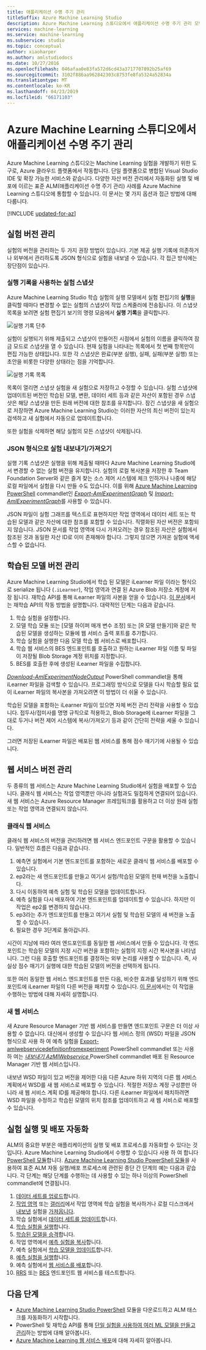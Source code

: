```yaml
---
title: 애플리케이션 수명 주기 관리
titleSuffix: Azure Machine Learning Studio
description: Azure Machine Learning 스튜디오에서 애플리케이션 수명 주기 관리 모범 사례 적용
services: machine-learning
ms.service: machine-learning
ms.subservice: studio
ms.topic: conceptual
author: xiaoharper
ms.author: amlstudiodocs
ms.date: 10/27/2016
ms.openlocfilehash: 046afaa0e83fa572d6cd43a3717707892b25af69
ms.sourcegitcommit: 3102f886aa962842303c8753fe8fa5324a52834a
ms.translationtype: MT
ms.contentlocale: ko-KR
ms.lasthandoff: 04/23/2019
ms.locfileid: "66171103"
---
```

# <a name="application-lifecycle-management-in-azure-machine-learning-studio"></a>Azure Machine Learning 스튜디오에서 애플리케이션 수명 주기 관리
Azure Machine Learning 스튜디오는 Machine Learning 실험을 개발하기 위한 도구로, Azure 클라우드 플랫폼에서 작동합니다. 단일 플랫폼으로 병합된 Visual Studio IDE 및 확장 가능한 서비스와 같습니다. 다양한 자산 버전 관리에서 자동화된 실행 및 배포에 이르는 표준 ALM(애플리케이션 수명 주기 관리) 사례를 Azure Machine Learning 스튜디오에 통합할 수 있습니다. 이 문서는 몇 가지 옵션과 접근 방법에 대해 다룹니다.

[!INCLUDE [updated-for-az](../../../includes/updated-for-az.md)]

## <a name="versioning-experiment"></a>실험 버전 관리
실험의 버전을 관리하는 두 가지 권장 방법이 있습니다. 기본 제공 실행 기록에 의존하거나 외부에서 관리하도록 JSON 형식으로 실험을 내보낼 수 있습니다. 각 접근 방식에는 장단점이 있습니다.

### <a name="experiment-snapshots-using-run-history"></a>실행 기록을 사용하는 실험 스냅샷
Azure Machine Learning Studio 학습 실험의 실행 모델에서 실험 편집기의 **실행**을 클릭할 때마다 변경할 수 없는 실험의 스냅샷이 작업 스케줄러에 전송됩니다. 이 스냅샷 목록을 보려면 실험 편집기 보기의 명령 모음에서 **실행 기록**을 클릭합니다.

![실행 기록 단추](./media/version-control/runhistory.png)

실험이 실행되기 위해 제출되고 스냅샷이 만들어진 시점에서 실험의 이름을 클릭하여 잠금 모드로 스냅샷을 열 수 있습니다. 현재 실험을 나타내는 목록에서 첫 번째 항목만이 편집 가능한 상태입니다. 또한 각 스냅샷은 완료(부분 실행), 실패, 실패(부분 실행) 또는 초안을 비롯한 다양한 상태라는 점을 기억합니다.

![실행 기록 목록](./media/version-control/runhistorylist.png)

목록이 열리면 스냅샷 실험을 새 실험으로 저장하고 수정할 수 있습니다. 실험 스냅샷에 업데이트된 버전인 학습된 모델, 변환, 데이터 세트 등과 같은 자산이 포함된 경우 스냅샷은 해당 스냅샷을 만든 원래 버전에 대한 참조를 유지합니다. 잠긴 스냅샷을 새 실험으로 저장하면 Azure Machine Learning Studio는 이러한 자산의 최신 버전이 있는지 검색하고 새 실험에서 자동으로 업데이트합니다.

또한 실험을 삭제하면 해당 실험의 모든 스냅샷이 삭제됩니다.

### <a name="exportimport-experiment-in-json-format"></a>JSON 형식으로 실험 내보내기/가져오기
실행 기록 스냅샷은 실행을 위해 제출될 때마다 Azure Machine Learning Studio에서 변경할 수 없는 실험 버전을 유지합니다. 실험의 로컬 복사본을 저장한 후 Team Foundation Server와 같은 즐겨 찾는 소스 제어 시스템에 체크 인하거나 나중에 해당 로컬 파일에서 실험을 다시 만들 수도 있습니다. 이를 위해 [Azure Machine Learning PowerShell](https://aka.ms/amlps) commandlet인 [*Export-AmlExperimentGraph*](https://github.com/hning86/azuremlps#export-amlexperimentgraph) 및 [*Import-AmlExperimentGraph*](https://github.com/hning86/azuremlps#import-amlexperimentgraph)를 사용할 수 있습니다.

JSON 파일이 실험 그래프를 텍스트로 표현하지만 작업 영역에서 데이터 세트 또는 학습된 모델과 같은 자산에 대한 참조를 포함할 수 있습니다. 직렬화된 자산 버전은 포함되지 않습니다. JSON 문서를 작업 영역에 다시 가져오려는 경우 참조된 자산은 실험에서 참조된 것과 동일한 자산 ID로 이미 존재해야 합니다. 그렇지 않으면 가져온 실험에 액세스할 수 없습니다.

## <a name="versioning-trained-model"></a>학습된 모델 버전 관리
Azure Machine Learning Studio에서 학습 된 모델은 iLearner 파일 이라는 형식으로 serialize 됩니다 (`.iLearner`), 작업 영역과 연결 된 Azure Blob 저장소 계정에 저장 됩니다. 재학습 API를 통해 iLearner 파일의 사본을 얻을 수 있습니다. [이 문서](/azure/machine-learning/studio/retrain-machine-learning-model)에서는 재학습 API의 작동 방법을 설명합니다. 대략적인 단계는 다음과 같습니다.

1. 학습 실험을 설정합니다.
2. 모델 학습 모듈 또는 [모델 하이퍼 매개 변수 조정] 또는 [R 모델 만들기]와 같은 학습된 모델을 생성하는 모듈에 웹 서비스 출력 포트를 추가합니다.
3. 학습 실험을 실행한 다음 모델 학습 웹 서비스로 배포합니다.
4. 학습 웹 서비스의 BES 엔드포인트를 호출하고 원하는 iLearner 파일 이름 및 파일이 저장될 Blob Storage 계정 위치를 지정합니다.
5. BES를 호출한 후에 생성된 iLearner 파일을 수집합니다.

[*Download-AmlExperimentNodeOutput*](https://github.com/hning86/azuremlps#download-amlexperimentnodeoutput) PowerShell commandlet을 통해 iLearner 파일을 검색할 수 있습니다. 프로그래밍 방식으로 모델을 다시 학습할 필요 없이 iLearner 파일의 복사본을 가져오려면 이 방법이 더 쉬울 수 있습니다.

학습된 모델을 포함하는 iLearner 파일이 있으면 자체 버전 관리 전략을 사용할 수 있습니다. 접두사/접미사를 명명 규칙으로 적용하고, Blob Storage에 iLearner 파일을 그대로 두거나 버전 제어 시스템에 복사/가져오기 등과 같이 간단히 전략을 세울 수 있습니다.

그러면 저장된 iLearner 파일은 배포된 웹 서비스를 통해 점수 매기기에 사용될 수 있습니다.

## <a name="versioning-web-service"></a>웹 서비스 버전 관리
두 종류의 웹 서비스는 Azure Machine Learning Studio에서 실험을 배포할 수 있습니다. 클래식 웹 서비스는 작업 영역뿐만 아니라 실험과도 밀접하게 연결되어 있습니다. 새 웹 서비스는 Azure Resource Manager 프레임워크를 활용하고 더 이상 원래 실험 또는 작업 영역과 연결되지 않습니다.

### <a name="classic-web-service"></a>클래식 웹 서비스
클래식 웹 서비스의 버전을 관리하려면 웹 서비스 엔드포인트 구문을 활용할 수 있습니다. 일반적인 흐름은 다음과 같습니다.

1. 예측면 실험에서 기본 엔드포인트를 포함하는 새로운 클래식 웹 서비스를 배포할 수 있습니다.
2. ep2라는 새 엔드포인트를 만들고 여기서 실험/학습된 모델의 현재 버전을 노출합니다.
3. 다시 이동하여 예측 실험 및 학습된 모델을 업데이트합니다.
4. 예측 실험을 다시 배포하여 기본 엔드포인트를 업데이트할 수 있습니다. 하지만 이 작업은 ep2를 변경하지 않습니다.
5. ep3라는 추가 엔드포인트를 만들고 여기서 실험 및 학습된 모델의 새 버전을 노출할 수 있습니다.
6. 필요한 경우 3단계로 돌아갑니다.

시간이 지남에 따라 여러 엔드포인트를 동일한 웹 서비스에서 만들 수 있습니다. 각 엔드포인트는 학습된 모델의 지정 시간 버전을 포함하는 실험의 지정 시간 복사본을 나타냅니다. 그런 다음 호출할 엔드포인트를 결정하는 외부 논리를 사용할 수 있습니다. 즉, 사실상 점수 매기기 실행에 대한 학습된 모델의 버전을 선택하게 됩니다.

또한 여러 동일한 웹 서비스 엔드포인트를 만든 다음, 비슷한 효과를 달성하기 위해 엔드포인트에 iLearner 파일의 다른 버전을 패치할 수 있습니다. [이 문서](create-models-and-endpoints-with-powershell.md)에서는 이 작업을 수행하는 방법에 대해 자세히 설명합니다.

### <a name="new-web-service"></a>새 웹 서비스
새 Azure Resource Manager 기반 웹 서비스를 만들면 엔드포인트 구문은 더 이상 사용할 수 없습니다. 대신에서 생성할 수 있습니다 웹 서비스 정의 (WSD) 파일을 JSON 형식으로 사용 하 여 예측 실험을 [Export-amlwebservicedefinitionfromexperiment](https://github.com/hning86/azuremlps#export-amlwebservicedefinitionfromexperiment) PowerShell commandlet 또는 사용 하 여는 [ *내보내기 AzMlWebservice* ](https://docs.microsoft.com/powershell/module/az.machinelearning/export-azmlwebservice) PowerShell commandlet 배포 된 Resource Manager 기반 웹 서비스입니다.

내보낸 WSD 파일이 있고 버전을 제어한 다음 다른 Azure 하위 지역의 다른 웹 서비스 계획에서 WSD를 새 웹 서비스로 배포할 수 있습니다. 적절한 저장소 계정 구성뿐만 아니라 새 웹 서비스 계획 ID를 제공해야 합니다. 다른 iLearner 파일에서 패치하려면 WSD 파일을 수정하고 학습된 모델의 위치 참조를 업데이트하고 새 웹 서비스로 배포할 수 있습니다.

## <a name="automate-experiment-execution-and-deployment"></a>실험 실행 및 배포 자동화
ALM의 중요한 부분은 애플리케이션의 실행 및 배포 프로세스를 자동화할 수 있다는 것입니다. Azure Machine Learning Studio에서 수행할 수 있습니다 사용 하 여 합니다 [PowerShell 모듈](https://aka.ms/amlps)합니다. [Azure Machine Learning Studio PowerShell 모듈](https://aka.ms/amlps)을 사용하여 표준 ALM 자동 실행/배포 프로세스에 관련된 종단 간 단계의 예는 다음과 같습니다. 각 단계는 해당 단계를 수행하는 데 사용할 수 있는 하나 이상의 PowerShell commandlet에 연결됩니다.

1. [데이터 세트를 업로드](https://github.com/hning86/azuremlps#upload-amldataset)합니다.
2. [작업 영역](https://github.com/hning86/azuremlps#copy-amlexperiment) 또는 [갤러리](https://github.com/hning86/azuremlps#copy-amlexperimentfromgallery)에서 작업 영역에 학습 실험을 복사하거나 로컬 디스크에서 [내보낸](https://github.com/hning86/azuremlps#export-amlexperimentgraph) 실험을 [가져옵니다](https://github.com/hning86/azuremlps#import-amlexperimentgraph).
3. 학습 실험에서 [데이터 세트를 업데이트](https://github.com/hning86/azuremlps#update-amlexperimentuserasset)합니다.
4. [학습 실험을 실행](https://github.com/hning86/azuremlps#start-amlexperiment)합니다.
5. [학습된 모델을 승격](https://github.com/hning86/azuremlps#promote-amltrainedmodel)합니다.
6. 작업 영역에서 [예측 실험을 복사](https://github.com/hning86/azuremlps#copy-amlexperiment)합니다.
7. 예측 실험에서 [학습 모델을 업데이트](https://github.com/hning86/azuremlps#update-amlexperimentuserasset)합니다.
8. [예측 실험을 실행](https://github.com/hning86/azuremlps#start-amlexperiment)합니다.
9. 예측 실험에서 [웹 서비스를 배포](https://github.com/hning86/azuremlps#new-amlwebservice)합니다.
10. [RRS](https://github.com/hning86/azuremlps#invoke-amlwebservicerrsendpoint) 또는 [BES](https://github.com/hning86/azuremlps#invoke-amlwebservicebesendpoint) 엔드포인트 웹 서비스를 테스트합니다.

## <a name="next-steps"></a>다음 단계
* [Azure Machine Learning Studio PowerShell](https://aka.ms/amlps) 모듈을 다운로드하고 ALM 태스크를 자동화하기 시작합니다.
* PowerShell 및 재학습 API를 통해 [단일 실험을 사용하여 여러 ML 모델을 만들고 관리](create-models-and-endpoints-with-powershell.md)하는 방법에 대해 알아봅니다.
* [Azure Machine Learning 웹 서비스 배포](publish-a-machine-learning-web-service.md)에 대해 자세히 알아봅니다.
